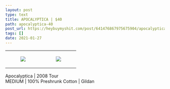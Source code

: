 ```yaml
---
layout: post
type: text
title: APOCALYPTICA | $40
path: apocalyptica-40
post_url: https://heybuymyshit.com/post/641476867975675904/apocalyptica-40
tags: []
date: 2021-01-27
---
```




<table style="width:100%;"><tr><td style="vertical-align:top;">
      <figure class="tmblr-full" data-orig-height="2048" data-orig-width="1365" data-orig-src="https://concertshirts.netlify.app/shirts/0116/0116-01.jpg"><img src="https://64.media.tumblr.com/7da8b6868f972913e91aa539dfc6ad01/7d0c9a8b576672f4-a8/s540x810/a6c597e099581f08986e7b96fa21b8c8c90297f6.jpg" data-orig-height="2048" data-orig-width="1365" data-orig-src="https://concertshirts.netlify.app/shirts/0116/0116-01.jpg"/></figure></td>
    <td style="vertical-align:top;">
      <figure class="tmblr-full" data-orig-height="2048" data-orig-width="1365" data-orig-src="https://concertshirts.netlify.app/shirts/0116/0116-02.jpg"><img src="https://64.media.tumblr.com/d302a9473b0417a164fd234e5fc53076/7d0c9a8b576672f4-5f/s540x810/27585b16b14381f7e4a84dc40d7d66d24123e4fc.jpg" data-orig-height="2048" data-orig-width="1365" data-orig-src="https://concertshirts.netlify.app/shirts/0116/0116-02.jpg"/></figure></td>
  </tr></table><p>
  Apocalyptica | 2008 Tour<br/>MEDIUM | 100% Preshrunk Cotton | Gildan
</p>
